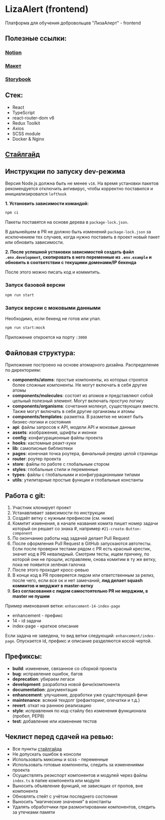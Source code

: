 # LizaAlert (frontend)

Платформа для обучения добровольцев "ЛизаАлерт" - frontend

## Полезные ссылки:

### [Notion](https://www.notion.so/Workspase-d91bb6cb149a4bedae1a532813d50f0a)

### [Макет](https://www.figma.com/file/FasUcYffR2kJAhPvBGcACW/LizaAlert-Mockups?node-id=155%3A5905)

### [Storybook](https://lizaalert-storybook.netlify.app/)

## Стек:

- React
- TypeScript
- react-router-dom v6
- Redux Toolkit
- Axios
- SCSS module
- Docker & Nginx

## [Стайлгайд](./docs/style-guide.md)

## Инструкции по запуску dev-режима

Версия Node.js должна быть не менее `v16`. На время установки пакетов
рекомендуется отключить антивирус, чтобы корректно поставился и
инициализировался `lefthook`

**1. Установить зависимости командой:**

```bash
npm ci
```

Пакеты поставятся на основе дерева в `package-lock.json`.

В дальнейшем в PR не должно быть изменений `package-lock.json` за исключением
тех случаев, когда нужно поставить в проект новый пакет или обновить
зависимости.

**2. После успешной установки зависимостей создать файл `.env.development`,
скопировать в него переменные из `.env.example` и обновить в соответствии с
текущими доменами/IP бекенда**

После этого можно писать код и коммитить.

### Запуск базовой версии

```bash
npm run start
```

### Запуск версии с моковыми данными

Необходимо, если бекенд не готов или упал.

```bash
npm run start:mock
```

Приложение откроется на порту `:3000`

## Файловая структура:

Приложение построено на основе атомарного дизайна.
Распределение по директориям:

- **components/atoms**: простые компоненты, из которых строятся более сложные
  компоненты. Не могут включать в себя другие атомы
- **components/molecules**: состоят из атомов и представляют собой цельный
  полезный элемент. Могут включать простую логику
- **components/organisms**: сочетания молекул, существующих вместе. Также могут
  включать в себя другие организмы и атомы
- **components/templates**: разметка. В разметке не может быть бизнес-логики и
  состояния
- **api**: файлы запросов к API, модели API и моковые данные
- **assets**: изображения, шрифты и иконки
- **config**: конфигурационные файлы проекта
- **hooks**: кастомные реакт-хуки
- **lib**: самописные библиотеки
- **pages**: конечная точка роутера, финальный рендер целой страницы
- **router**: роутер проекта
- **store**: файлы по работе с глобальным стором
- **styles**: глобальные стили и переменные
- **types**: файлы с глобальными и конфигурационными типами
- **utils**: утилитарные простые функции и глобальные константы

## Работа с git:

1. Участник клонирует проект
2. Устанавливает зависимости по инструкции
3. Создаёт ветку с нужным префиксом (см. ниже)
4. Комитит изменения, в начале названия комита пишет номер задачи который он
   решает со знака #, например `#21-create-Button-component`
5. По окончанию работы над задачей делает Pull Request
6. После оформления Pull Request в GitHub запускаются автотесты.
   Если после проверки тестами рядом с PR есть красный крестик, значит код в PR
   невалидный.
   Смотрим тесты, ищем причину, по которой они не прошли, исправляем, снова
   комитим в ту же ветку, пока не появится зелёная галочка
7. После этого проходит кросс-ревью
8. В конце код в PR проверяется лидом или ответственным за релиз, после чего,
   если все ок и нет замечаний, **лид делает
   squash коммитов и мерджит в master-ветку**
9. **Без согласования с лидом самостоятельно PR не мерджим, в master не пушим**

Пример именования ветки: `enhancement-14-index-page`

- enhancement - префикс
- 14 - id задачи
- index-page - краткое описание

Если задача не заведена, то вид ветки следующий: `enhancement/index-page`.
Опускается id, префикс и описание разделяются косой чертой.

## Префиксы:

- **build**: изменение, связанное со сборкой проекта
- **bug**: исправление ошибок, багов
- **deprecation**: убираем легаси
- **development**: разработка новой фичи/компонента
- **documentation**: документация
- **enhancement**: улучшение, доработки уже существующей фичи
- **maintenance**: всякий техдолг (рефакторинг, опечатки и т.д.)
- **revert**: откат на раннюю реализацию
- **style**: исправления по код-стайлу без изменения функционала (пробел, PEP8)
- **test**: добавление или изменение тестов

## Чеклист перед сдачей на ревью:

- Все пункты [стайлгайда](./docs/style-guide.md)
- Не допускать ошибок в консоли
- Использовать миксины и scss - переменные
- Использовать готовые компоненты, следить за изменениями проекта
- Осуществлять реэкспорт компонентов и модулей через файлы `index.ts` в папке
  компонента или модуля
- Выносить объявление функций, не зависящих от пропов, вне компонента
- Обновлять стейт с учётом последнего состояния
- Выносить “магические значения” в константы
- Удалять обработчики при размонтировании компонентов, следить за утечками
  памяти
